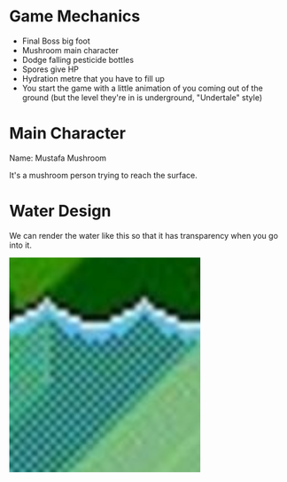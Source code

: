 # Game Mechanics
- Final Boss big foot
- Mushroom main character
- Dodge falling pesticide bottles
- Spores give HP
- Hydration metre that you have to fill up
- You start the game with a little animation of you coming out of the ground (but the level they're in is underground, "Undertale" style)

# Main Character
Name: Mustafa Mushroom

It's a mushroom person trying to reach the surface.

# Water Design
We can render the water like this so that it has transparency when you go into it.

![Image of Super Mario World Water Rendering Up-Close](super_mario_world_water.png)
